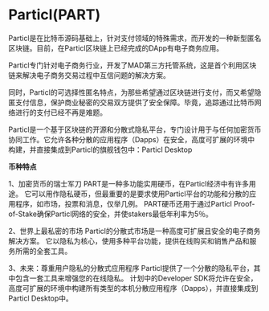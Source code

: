 # 

# Particl(PART)

Particl是在比特币源码基础上，针对支付领域的特殊需求，而开发的一种新型匿名区块链。目前，在Particl区块链上已经完成的DApp有电子商务应用。

Particl专门针对电子商务行业，开发了MAD第三方托管系统，这是首个利用区块链来解决电子商务交易过程中互信问题的解决方案。

同时，Particl的可选择性匿名特点，为那些希望通过区块链进行支付，而又希望隐匿支付信息，保护商业秘密的交易双方提供了安全保障。毕竟，追踪通过比特币网络进行的支付已经不再是难题。

Particl是一个基于区块链的开源和分散式隐私平台，专门设计用于与任何加密货币协同工作。它允许各种分散的应用程序（Dapps）在安全，高度可扩展的环境中构建，并直接集成到Particl的旗舰钱包中：Particl Desktop

**币种特点**

1、加密货币的瑞士军刀
PART是一种多功能实用硬币，在Particl经济中有许多用途。 它可以用作隐私硬币，但最重要的是要求使用Particl平台的功能和分散的应用程序，如市场，投票和消息，仅举几例。 PART硬币还用于通过Particl Proof-of-Stake确保Particl网络的安全，并使stakers最低年利率为5％。

2、世界上最私密的市场
Particl的分散式市场是一种高度可扩展且安全的电子商务解决方案。 它以隐私为核心，使用多种平台功能，提供在线购买和销售产品和服务所需的全套工具。

3、未来：尊重用户隐私的分散式应用程序
Particl提供了一个分散的隐私平台，其中包含一套工具来增强您的在线隐私。 计划中的Developer SDK将允许在安全，高度可扩展的环境中构建所有类型的本机分散应用程序（Dapps），并直接集成到Particl Desktop中。

